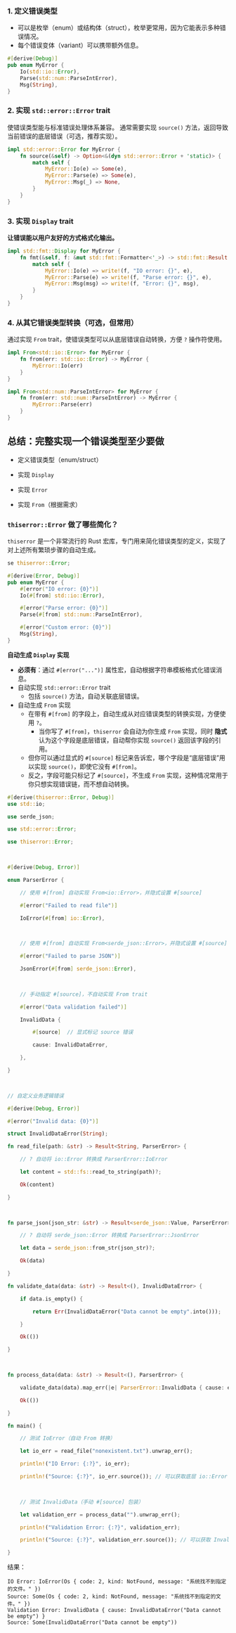 ### 1. 定义错误类型

- 可以是枚举（enum）或结构体（struct），枚举更常用，因为它能表示多种错误情况。
- 每个错误变体（variant）可以携带额外信息。
```rust
#[derive(Debug)]
pub enum MyError {
    Io(std::io::Error),
    Parse(std::num::ParseIntError),
    Msg(String),
}
```
### 2. 实现 `std::error::Error` trait
使错误类型能与标准错误处理体系兼容。
通常需要实现 `source()` 方法，返回导致当前错误的底层错误（可选，推荐实现）。
```rust
impl std::error::Error for MyError {
    fn source(&self) -> Option<&(dyn std::error::Error + 'static)> {
        match self {
            MyError::Io(e) => Some(e),
            MyError::Parse(e) => Some(e),
            MyError::Msg(_) => None,
        }
    }
}

```
### 3. 实现 `Display` trait
**让错误能以用户友好的方式格式化输出。**
```rust
impl std::fmt::Display for MyError {
    fn fmt(&self, f: &mut std::fmt::Formatter<'_>) -> std::fmt::Result {
        match self {
            MyError::Io(e) => write!(f, "IO error: {}", e),
            MyError::Parse(e) => write!(f, "Parse error: {}", e),
            MyError::Msg(msg) => write!(f, "Error: {}", msg),
        }
    }
}
```
### 4. 从其它错误类型转换（可选，但常用）
通过实现 `From` trait，使错误类型可以从底层错误自动转换，方便 `?` 操作符使用。
```rust
impl From<std::io::Error> for MyError {
    fn from(err: std::io::Error) -> MyError {
        MyError::Io(err)
    }
}

impl From<std::num::ParseIntError> for MyError {
    fn from(err: std::num::ParseIntError) -> MyError {
        MyError::Parse(err)
    }
}

```
## 总结：完整实现一个错误类型至少要做

- 定义错误类型（enum/struct）
    
- 实现 `Display`
    
- 实现 `Error`
    
- 实现 `From`（根据需求）

### `thiserror::Error` 做了哪些简化？

`thiserror` 是一个非常流行的 Rust 宏库，专门用来简化错误类型的定义，实现了对上述所有繁琐步骤的自动生成。
```rust
se thiserror::Error;

#[derive(Error, Debug)]
pub enum MyError {
    #[error("IO error: {0}")]
    Io(#[from] std::io::Error),

    #[error("Parse error: {0}")]
    Parse(#[from] std::num::ParseIntError),

    #[error("Custom error: {0}")]
    Msg(String),
}
```
**自动生成 `Display` 实现**  
- **必须有**：通过 `#[error("...")]` 属性宏，自动根据字符串模板格式化错误消息。
- 自动实现 `std::error::Error` trait
	- 包括 `source()` 方法，自动关联底层错误。
- 自动生成 `From` 实现
	- 在带有 `#[from]` 的字段上，自动生成从对应错误类型的转换实现，方便使用 `?`。
		- 当你写了 `#[from]`，`thiserror` 会自动为你生成 `From` 实现，同时 **隐式** 认为这个字段是底层错误，自动帮你实现 `source()` 返回该字段的引用。
	- 但你可以通过显式的 `#[source]` 标记来告诉宏，哪个字段是“底层错误”用以实现 `source()`，即使它没有 `#[from]`。
	- 反之，字段可能只标记了 `#[source]`，不生成 `From` 实现，这种情况常用于你只想实现错误链，而不想自动转换。
```rust
#[derive(thiserror::Error, Debug)]
use std::io;

use serde_json;

use std::error::Error;

use thiserror::Error;

  

#[derive(Debug, Error)]

enum ParserError {

    // 使用 #[from] 自动实现 From<io::Error>，并隐式设置 #[source]

    #[error("Failed to read file")]

    IoError(#[from] io::Error),

  

    // 使用 #[from] 自动实现 From<serde_json::Error>，并隐式设置 #[source]

    #[error("Failed to parse JSON")]

    JsonError(#[from] serde_json::Error),

  

    // 手动指定 #[source]，不自动实现 From trait

    #[error("Data validation failed")]

    InvalidData {

        #[source]  // 显式标记 source 错误

        cause: InvalidDataError,

    },

}

  

// 自定义业务逻辑错误

#[derive(Debug, Error)]

#[error("Invalid data: {0}")]

struct InvalidDataError(String);

fn read_file(path: &str) -> Result<String, ParserError> {

    // ? 自动将 io::Error 转换成 ParserError::IoError

    let content = std::fs::read_to_string(path)?;

    Ok(content)

}

  

fn parse_json(json_str: &str) -> Result<serde_json::Value, ParserError> {

    // ? 自动将 serde_json::Error 转换成 ParserError::JsonError

    let data = serde_json::from_str(json_str)?;

    Ok(data)

}

fn validate_data(data: &str) -> Result<(), InvalidDataError> {

    if data.is_empty() {

        return Err(InvalidDataError("Data cannot be empty".into()));

    }

    Ok(())

}

  

fn process_data(data: &str) -> Result<(), ParserError> {

    validate_data(data).map_err(|e| ParserError::InvalidData { cause: e })?;

    Ok(())

}

fn main() {

    // 测试 IoError（自动 From 转换）

    let io_err = read_file("nonexistent.txt").unwrap_err();

    println!("IO Error: {:?}", io_err);

    println!("Source: {:?}", io_err.source()); // 可以获取底层 io::Error

  

    // 测试 InvalidData（手动 #[source] 包装）

    let validation_err = process_data("").unwrap_err();

    println!("Validation Error: {:?}", validation_err);

    println!("Source: {:?}", validation_err.source()); // 可以获取 InvalidDataError

}
```
结果：
```
IO Error: IoError(Os { code: 2, kind: NotFound, message: "系统找不到指定的文件。" })
Source: Some(Os { code: 2, kind: NotFound, message: "系统找不到指定的文件。" })
Validation Error: InvalidData { cause: InvalidDataError("Data cannot be empty") }
Source: Some(InvalidDataError("Data cannot be empty"))
```